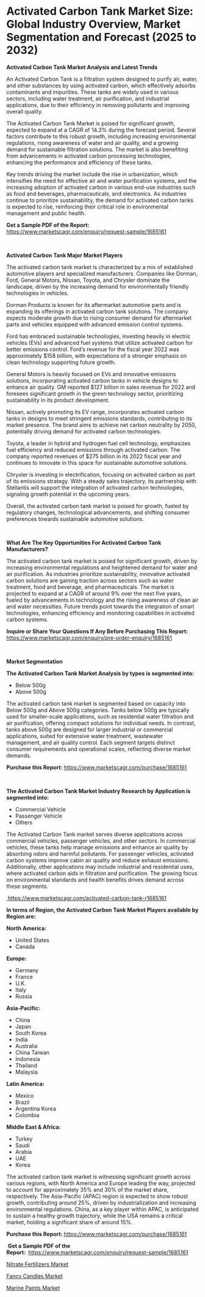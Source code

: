 <p><h1>Activated Carbon Tank Market Size: Global Industry Overview, Market Segmentation and Forecast (2025 to 2032)</h1></p><p><strong>Activated Carbon Tank Market Analysis and Latest Trends</strong></p>
<p><p>An Activated Carbon Tank is a filtration system designed to purify air, water, and other substances by using activated carbon, which effectively adsorbs contaminants and impurities. These tanks are widely used in various sectors, including water treatment, air purification, and industrial applications, due to their efficiency in removing pollutants and improving overall quality.</p><p>The Activated Carbon Tank Market is poised for significant growth, expected to expand at a CAGR of 14.3% during the forecast period. Several factors contribute to this robust growth, including increasing environmental regulations, rising awareness of water and air quality, and a growing demand for sustainable filtration solutions. The market is also benefiting from advancements in activated carbon processing technologies, enhancing the performance and efficiency of these tanks.</p><p>Key trends driving the market include the rise in urbanization, which intensifies the need for effective air and water purification systems, and the increasing adoption of activated carbon in various end-use industries such as food and beverages, pharmaceuticals, and electronics. As industries continue to prioritize sustainability, the demand for activated carbon tanks is expected to rise, reinforcing their critical role in environmental management and public health.</p></p>
<p><strong>Get a Sample PDF of the Report:&nbsp;</strong> <a href="https://www.marketscagr.com/enquiry/request-sample/1685161?utm_campaign=1848&utm_medium=2&utm_source=Github&utm_content=ia&utm_term=02042025&utm_id=activated-carbon-tank">https://www.marketscagr.com/enquiry/request-sample/1685161</a></p>
<p>&nbsp;</p>
<p><strong>Activated Carbon Tank Major Market Players</strong></p>
<p><p>The activated carbon tank market is characterized by a mix of established automotive players and specialized manufacturers. Companies like Dorman, Ford, General Motors, Nissan, Toyota, and Chrysler dominate the landscape, driven by the increasing demand for environmentally friendly technologies in vehicles.</p><p>Dorman Products is known for its aftermarket automotive parts and is expanding its offerings in activated carbon tank solutions. The company expects moderate growth due to rising consumer demand for aftermarket parts and vehicles equipped with advanced emission control systems.</p><p>Ford has embraced sustainable technologies, investing heavily in electric vehicles (EVs) and advanced fuel systems that utilize activated carbon for better emissions control. Ford’s revenue for the fiscal year 2022 was approximately $158 billion, with expectations of a stronger emphasis on clean technology supporting future growth.</p><p>General Motors is heavily focused on EVs and innovative emissions solutions, incorporating activated carbon tanks in vehicle designs to enhance air quality. GM reported $127 billion in sales revenue for 2022 and foresees significant growth in the green technology sector, prioritizing sustainability in its product development.</p><p>Nissan, actively promoting its EV range, incorporates activated carbon tanks in designs to meet stringent emissions standards, contributing to its market presence. The brand aims to achieve net carbon neutrality by 2050, potentially driving demand for activated carbon technologies.</p><p>Toyota, a leader in hybrid and hydrogen fuel cell technology, emphasizes fuel efficiency and reduced emissions through activated carbon. The company reported revenues of $275 billion in its 2022 fiscal year and continues to innovate in this space for sustainable automotive solutions.</p><p>Chrysler is investing in electrification, focusing on activated carbon as part of its emissions strategy. With a steady sales trajectory, its partnership with Stellantis will support the integration of activated carbon technologies, signaling growth potential in the upcoming years. </p><p>Overall, the activated carbon tank market is poised for growth, fueled by regulatory changes, technological advancements, and shifting consumer preferences towards sustainable automotive solutions.</p></p>
<p>&nbsp;</p>
<p><strong>What Are The Key Opportunities For Activated Carbon Tank Manufacturers?</strong></p>
<p><p>The activated carbon tank market is poised for significant growth, driven by increasing environmental regulations and heightened demand for water and air purification. As industries prioritize sustainability, innovative activated carbon solutions are gaining traction across sectors such as water treatment, food and beverage, and pharmaceuticals. The market is projected to expand at a CAGR of around 9% over the next five years, fueled by advancements in technology and the rising awareness of clean air and water necessities. Future trends point towards the integration of smart technologies, enhancing efficiency and monitoring capabilities in activated carbon systems.</p></p>
<p><strong>Inquire or Share Your Questions If Any Before Purchasing This Report:</strong> <a href="https://www.marketscagr.com/enquiry/pre-order-enquiry/1685161?utm_campaign=1848&utm_medium=2&utm_source=Github&utm_content=ia&utm_term=02042025&utm_id=activated-carbon-tank">https://www.marketscagr.com/enquiry/pre-order-enquiry/1685161</a></p>
<p>&nbsp;</p>
<p><strong>Market Segmentation</strong></p>
<p><strong>The Activated Carbon Tank Market Analysis by types is segmented into:</strong></p>
<p><ul><li>Below 500g</li><li>Above 500g</li></ul></p>
<p><p>The activated carbon tank market is segmented based on capacity into Below 500g and Above 500g categories. Tanks below 500g are typically used for smaller-scale applications, such as residential water filtration and air purification, offering compact solutions for individual needs. In contrast, tanks above 500g are designed for larger industrial or commercial applications, suited for extensive water treatment, wastewater management, and air quality control. Each segment targets distinct consumer requirements and operational scales, reflecting diverse market demands.</p></p>
<p><strong>Purchase this Report:&nbsp;</strong><a href="https://www.marketscagr.com/purchase/1685161?utm_campaign=1848&utm_medium=2&utm_source=Github&utm_content=ia&utm_term=02042025&utm_id=activated-carbon-tank">https://www.marketscagr.com/purchase/1685161</a></p>
<p>&nbsp;</p>
<p><strong>The Activated Carbon Tank Market Industry Research by Application is segmented into:</strong></p>
<p><ul><li>Commercial Vehicle</li><li>Passenger Vehicle</li><li>Others</li></ul></p>
<p><p>The Activated Carbon Tank market serves diverse applications across commercial vehicles, passenger vehicles, and other sectors. In commercial vehicles, these tanks help manage emissions and enhance air quality by absorbing odors and harmful pollutants. For passenger vehicles, activated carbon systems improve cabin air quality and reduce exhaust emissions. Additionally, other applications may include industrial and residential uses, where activated carbon aids in filtration and purification. The growing focus on environmental standards and health benefits drives demand across these segments.</p></p>
<p><a href="https://www.marketscagr.com/activated-carbon-tank-r1685161?utm_campaign=1848&utm_medium=2&utm_source=Github&utm_content=ia&utm_term=02042025&utm_id=activated-carbon-tank">&nbsp;https://www.marketscagr.com/activated-carbon-tank-r1685161</a></p>
<p><strong>In terms of Region, the Activated Carbon Tank Market Players available by Region are:</strong></p>
<p>
    <p> <strong> North America: </strong>
        <ul>
            <li>United States</li>
            <li>Canada</li>
        </ul>
        </p> 
    <p> <strong> Europe: </strong>
        <ul>
            <li>Germany</li>
            <li>France</li>
            <li>U.K.</li>
            <li>Italy</li>
            <li>Russia</li>
        </ul>
        </p> 
    <p> <strong> Asia-Pacific: </strong>
        <ul>
            <li>China</li>
            <li>Japan</li>
            <li>South Korea</li>
            <li>India</li>
            <li>Australia</li>
            <li>China Taiwan</li>
            <li>Indonesia</li>
            <li>Thailand</li>
            <li>Malaysia</li>
        </ul>
        </p> 
    <p> <strong> Latin America: </strong>
        <ul>
            <li>Mexico</li>
            <li>Brazil</li>
            <li>Argentina Korea</li>
            <li>Colombia</li>
        </ul>
        </p> 
    <p> <strong> Middle East & Africa: </strong>
        <ul>
            <li>Turkey</li>
            <li>Saudi</li>
            <li>Arabia</li>
            <li>UAE</li>
            <li>Korea</li>
        </ul>
    </p>
    </p>
<p><p>The activated carbon tank market is witnessing significant growth across various regions, with North America and Europe leading the way, projected to account for approximately 35% and 30% of the market share, respectively. The Asia-Pacific (APAC) region is expected to show robust growth, contributing around 25%, driven by industrialization and increasing environmental regulations. China, as a key player within APAC, is anticipated to sustain a healthy growth trajectory, while the USA remains a critical market, holding a significant share of around 15%.</p></p>
<p><strong>Purchase this Report: </strong><a href="https://www.marketscagr.com/purchase/1685161?utm_campaign=1848&utm_medium=2&utm_source=Github&utm_content=ia&utm_term=02042025&utm_id=activated-carbon-tank">https://www.marketscagr.com/purchase/1685161</a></p>
<p>&nbsp;<strong>Get a Sample PDF of the Report:&nbsp;&nbsp;</strong><a href="https://www.marketscagr.com/enquiry/request-sample/1685161?utm_campaign=1848&utm_medium=2&utm_source=Github&utm_content=ia&utm_term=02042025&utm_id=activated-carbon-tank">https://www.marketscagr.com/enquiry/request-sample/1685161</a></p>
<p><strong></strong></p>
<p><p><a href="https://github.com/leolamarnal9/Market-Research-Report-List-1/blob/main/nitrate-fertilizers-market.md?utm_campaign=1848&utm_medium=2&utm_source=Github&utm_content=ia&utm_term=02042025&utm_id=activated-carbon-tank">Nitrate Fertilizers Market</a></p><p><a href="https://github.com/matotwipff14/Market-Research-Report-List-1/blob/main/fancy-candles-market.md?utm_campaign=1848&utm_medium=2&utm_source=Github&utm_content=ia&utm_term=02042025&utm_id=activated-carbon-tank">Fancy Candles Market</a></p><p><a href="https://github.com/WillieWoodard/Market-Research-Report-List-7/blob/main/marine-paints-market.md?utm_campaign=1848&utm_medium=2&utm_source=Github&utm_content=ia&utm_term=02042025&utm_id=activated-carbon-tank">Marine Paints Market</a></p></p>